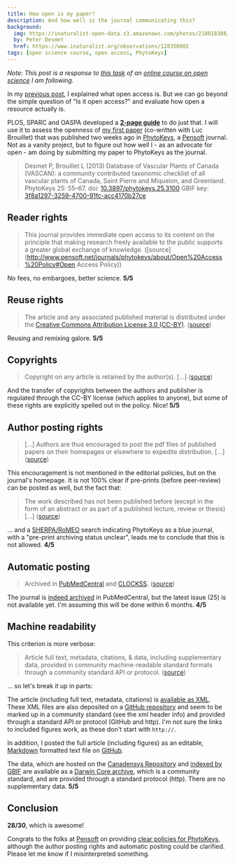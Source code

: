 ```yaml
---
title: How open is my paper?
description: And how well is the journal communicating this?
background:
  img: https://inaturalist-open-data.s3.amazonaws.com/photos/218018388/large.jpg
  by: Peter Desmet
  href: https://www.inaturalist.org/observations/128358002
tags: [open science course, open access, PhytoKeys]
---
```


*Note: This post is a response to [this task](https://p2pu.org/en/courses/5/content/366/) of an [online course on open science](https://p2pu.org/en/courses/5/open-science-an-introduction/) I am following.*

In my [previous post](/posts/oa-1.html), I explained what open access is. But we can go beyond the simple question of "Is it open access?" and evaluate how open a resource actually is.

PLOS, SPARC and OASPA developed a **[2-page guide](https://www.plos.org/how-open-is-it)** to do just that. I will use it to assess the openness of [my first paper](https://doi.org/10.3897/phytokeys.25.3100) (co-written with Luc Brouillet) that was published two weeks ago in [PhytoKeys](https://phytokeys.pensoft.net/), a [Pensoft](http://www.pensoft.net/) journal. Not as a vanity project, but to figure out how well I - as an advocate for open - am doing by submitting my paper to PhytoKeys as the journal.

> Desmet P, Brouillet L (2013) Database of Vascular Plants of Canada (VASCAN): a community contributed taxonomic checklist of all vascular plants of Canada, Saint Pierre and Miquelon, and Greenland. PhytoKeys 25: 55–67. doi: [10.3897/phytokeys.25.3100](https://doi.org/10.3897/phytokeys.25.3100) GBIF key: [3f8a1297-3259-4700-91fc-acc4170b27ce](http://www.gbif.org/dataset/3f8a1297-3259-4700-91fc-acc4170b27ce)

## Reader rights

> This journal provides immediate open access to its content on the principle that making research freely available to the public supports a greater global exchange of knowledge. ([source](http://www.pensoft.net/journals/phytokeys/about/Open%20Access%20Policy#Open Access Policy))

No fees, no embargoes, better science. **5/5**

## Reuse rights

> The article and any associated published material is distributed under the [Creative Commons Attribution License 3.0 (CC-BY)](http://creativecommons.org/licenses/by/3.0/). ([source](http://www.pensoft.net/journals/phytokeys/about/Open%20Access%20Policy#Copyright%20Notice))

Reusing and remixing galore. **5/5**

## Copyrights

> Copyright on any article is retained by the author(s). [...] ([source](http://www.pensoft.net/journals/phytokeys/about/Open%20Access%20Policy#Copyright%20Notice))

And the transfer of copyrights between the authors and publisher is regulated through the CC-BY license (which applies to anyone), but some of these rights are explicitly spelled out in the policy. Nice! **5/5**

## Author posting rights

> [...] Authors are thus encouraged to post the pdf files of published papers on their homepages or elsewhere to expedite distribution. [...] ([source](https://phytokeys.pensoft.net/))

This encouragement is not mentioned in the editorial policies, but on the journal's homepage. It is not 100% clear if pre-prints (before peer-review) can be posted as well, but the fact that:

> The work described has not been published before (except in the form of an abstract or as part of a published lecture, review or thesis) [...] ([source](http://www.pensoft.net/journals/phytokeys/about/Open%20Access%20Policy#Copyright%20Notice))

... and a [SHERPA/RoMEO](http://www.sherpa.ac.uk/romeo/search.php) search indicating PhytoKeys as a blue journal, with a "pre-print archiving status unclear", leads me to conclude that this is not allowed. **4/5**

## Automatic posting

> Archived in [PubMedCentral](http://www.ncbi.nlm.nih.gov/pmc/journals/1603/) and [CLOCKSS](http://www.clockss.org/). ([source](https://phytokeys.pensoft.net/))

The journal is [indeed archived](http://www.ncbi.nlm.nih.gov/pmc/journals/1603/) in PubMedCentral, but the latest issue (25) is not available yet. I'm assuming this will be done within 6 months. **4/5**

## Machine readability

This criterion is more verbose:

> Article full text, metadata, citations, & data, including supplementary data, provided in community machine-readable standard formats through a community standard API or protocol. ([source](https://www.plos.org/files/HowOpenIsIt_English.pdf))

... so let's break it up in parts:

The article (including full text, metadata, citations) is [available as XML](http://www.pensoft.net/J_FILES/3/articles/3100/3100-G-2-layout.xml). These XML files are also deposited on a [GitHub repository](https://github.com/pensoft/PhytoKeys-xml) and seem to be marked up in a community standard (see the xml header info) and provided through a standard API or protocol (GitHub and http). I'm not sure the links to included figures work, as these don't start with `http://`.

In addition, I posted the full article (including figures) as an editable, [Markdown](http://daringfireball.net/projects/markdown/) formatted text file on [GitHub](https://github.com/peterdesmet/vascan-data-paper).

The data, which are hosted on the [Canadensys Repository](https://doi.org/10.5886/Y7SMZY5P) and [indexed by GBIF](http://www.gbif.org/dataset/3f8a1297-3259-4700-91fc-acc4170b27ce) are available as a [Darwin Core archive](http://www.gbif.org/informatics/standards-and-tools/publishing-data/data-standards/darwin-core-archives/), which is a community standard, and are provided through a standard protocol (http). There are no supplementary data. **5/5**

## Conclusion

**28/30**, which is awesome!

Congrats to the folks at [Pensoft](http://www.pensoft.net/) on providing [clear policies for PhytoKeys](http://www.pensoft.net/journals/phytokeys/about/Open%20Access%20Policy), although the author posting rights and automatic posting could be clarified. Please let me know if I misinterpreted something.
